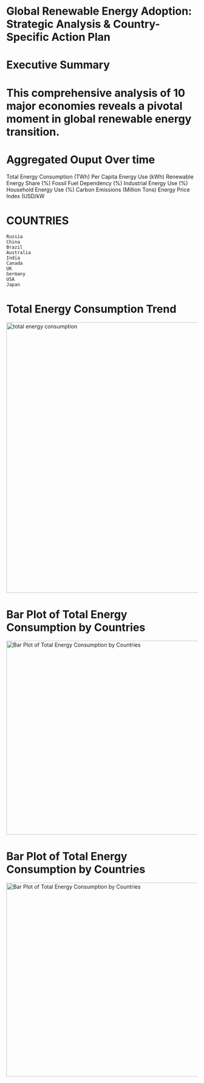 # Global Renewable Energy Adoption: Strategic Analysis & Country-Specific Action Plan


# Executive Summary
# This comprehensive analysis of 10 major economies reveals a pivotal moment in global renewable energy transition.

#  Aggregated Ouput Over time 
Total Energy Consumption (TWh)	Per Capita Energy Use (kWh)	Renewable Energy Share (%)	Fossil Fuel Dependency (%)	Industrial Energy Use (%)	Household Energy Use (%)	Carbon Emissions (Million Tons)	Energy Price Index (USD/kW

# COUNTRIES
	Russia
	China
	Brazil	
	Australia	
 	India	
    Canada	
	UK	
	Germany	
	USA	
	Japan 

# Total Energy Consumption Trend 


<img width="1253" height="710" alt="total energy consumption" src="https://github.com/user-attachments/assets/c6a550f9-1528-44d9-adeb-2c89eaf2db1b" />

# Bar  Plot of Total Energy Consumption by Countries


<img width="591" height="509" alt="Bar  Plot of Total Energy Consumption by Countries" src="https://github.com/user-attachments/assets/cb94b141-0256-4cf0-b07e-b36e53b228c6" />

# Bar  Plot of Total Energy Consumption by Countries
<img width="591" height="509" alt="Bar  Plot of Total Energy Consumption by Countries" src="https://github.com/user-attachments/assets/6a369a71-daff-4ca0-8eb6-d7d0e6da46b2" />







